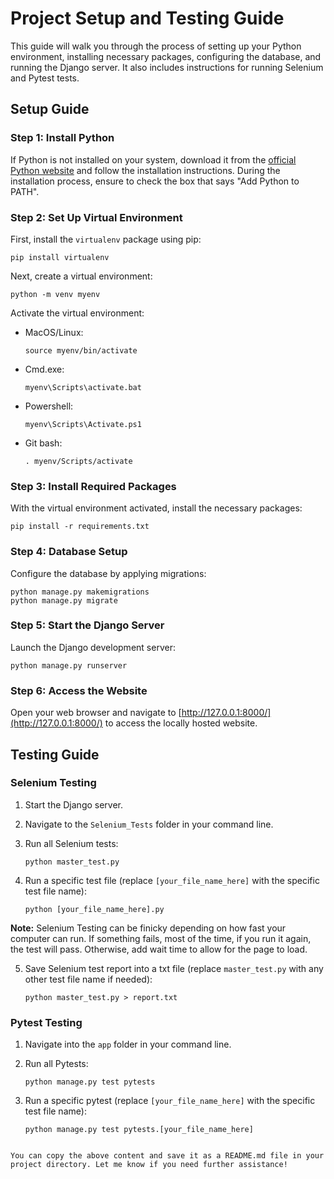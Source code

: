 # Project Setup and Testing Guide

This guide will walk you through the process of setting up your Python environment, installing necessary packages, configuring the database, and running the Django server. It also includes instructions for running Selenium and Pytest tests.

## Setup Guide

### Step 1: Install Python

If Python is not installed on your system, download it from the [official Python website](https://www.python.org/downloads/) and follow the installation instructions. During the installation process, ensure to check the box that says "Add Python to PATH".

### Step 2: Set Up Virtual Environment

First, install the `virtualenv` package using pip:

```console
pip install virtualenv
```

Next, create a virtual environment:

```console
python -m venv myenv
```

Activate the virtual environment:

- MacOS/Linux:

    ```console
    source myenv/bin/activate
    ```

- Cmd.exe:

    ```console
    myenv\Scripts\activate.bat
    ```

- Powershell:

    ```console
    myenv\Scripts\Activate.ps1
    ```

- Git bash:

    ```console
    . myenv/Scripts/activate
    ```

### Step 3: Install Required Packages

With the virtual environment activated, install the necessary packages:

```console
pip install -r requirements.txt
```

### Step 4: Database Setup

Configure the database by applying migrations:

```console
python manage.py makemigrations
python manage.py migrate
```

### Step 5: Start the Django Server

Launch the Django development server:

```console
python manage.py runserver
```

### Step 6: Access the Website

Open your web browser and navigate to [http://127.0.0.1:8000/](http://127.0.0.1:8000/) to access the locally hosted website.

## Testing Guide

### Selenium Testing

1. Start the Django server.
2. Navigate to the `Selenium_Tests` folder in your command line.
3. Run all Selenium tests:

    ```console
    python master_test.py
    ```

4. Run a specific test file (replace `[your_file_name_here]` with the specific test file name):

    ```console
    python [your_file_name_here].py
    ```

**Note:** Selenium Testing can be finicky depending on how fast your computer can run. If something fails, most of the time, if you run it again, the test will pass. Otherwise, add wait time to allow for the page to load.

5. Save Selenium test report into a txt file (replace `master_test.py` with any other test file name if needed):

    ```console
    python master_test.py > report.txt
    ```

### Pytest Testing

1. Navigate into the `app` folder in your command line.
2. Run all Pytests:

    ```console
    python manage.py test pytests
    ```

3. Run a specific pytest (replace `[your_file_name_here]` with the specific test file name):

    ```console
    python manage.py test pytests.[your_file_name_here]
    ```
```

You can copy the above content and save it as a README.md file in your project directory. Let me know if you need further assistance!
